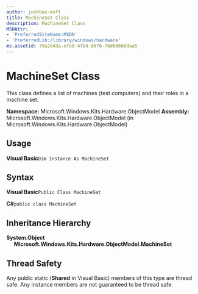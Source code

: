 ```yaml
---
author: joshbax-msft
title: MachineSet Class
description: MachineSet Class
MSHAttr:
- 'PreferredSiteName:MSDN'
- 'PreferredLib:/library/windows/hardware'
ms.assetid: 79a2d43a-efe0-4fb4-8676-76d68660daa5
---
```


# MachineSet Class


This class defines a list of machines (test computers) and their roles in a machine set.

**Namespace:** Microsoft.Windows.Kits.Hardware.ObjectModel **Assembly:** Microsoft.Windows.Kits.Hardware.ObjectModel (in Microsoft.Windows.Kits.Hardware.ObjectModel)

## Usage


**Visual Basic**`Dim instance As MachineSet`

## Syntax


**Visual Basic**`Public Class MachineSet`

**C#**`public class MachineSet`

## Inheritance Hierarchy


**System.Object**      **Microsoft.Windows.Kits.Hardware.ObjectModel.MachineSet**

## Thread Safety


Any public static (**Shared** in Visual Basic) members of this type are thread safe. Any instance members are not guaranteed to be thread safe.

 

 






